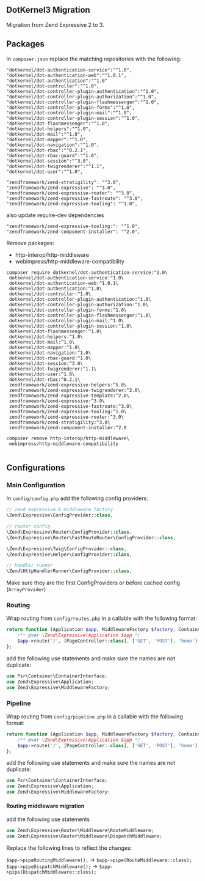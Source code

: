 DotKernel3 Migration
---

Migration from Zend Expressive 2 to 3.


## Packages

In `composer.json` replace the matching repositories with the following:

```  
"dotkernel/dot-authentication-service":"^1.0",
"dotkernel/dot-authentication-web":"^1.0.1",
"dotkernel/dot-authentication":"^1.0"
"dotkernel/dot-controller":"^1.0",
"dotkernel/dot-controller-plugin-authentication":"^1.0",
"dotkernel/dot-controller-plugin-authorization":"^1.0",
"dotkernel/dot-controller-plugin-flashmessenger":"^1.0",
"dotkernel/dot-controller-plugin-forms":"^1.0",
"dotkernel/dot-controller-plugin-mail":"^1.0",
"dotkernel/dot-controller-plugin-session":"^1.0",
"dotkernel/dot-flashmessenger":"^1.0",
"dotkernel/dot-helpers":"^1.0",
"dotkernel/dot-mail":"^1.0",
"dotkernel/dot-mapper":"^1.0",
"dotkernel/dot-navigation":"^1.0",
"dotkernel/dot-rbac":"^0.2.1",
"dotkernel/dot-rbac-guard":"^1.0",
"dotkernel/dot-session":"^3.0",
"dotkernel/dot-twigrenderer":"^1.1",
"dotkernel/dot-user":"^1.0",

"zendframework/zend-stratigility": "^3.0",
"zendframework/zend-expressive": "^3.0",
"zendframework/zend-expressive-router": "^3.0",
"zendframework/zend-expressive-fastroute": "^3.0",
"zendframework/zend-expressive-tooling": "^1.0",
```
also update require-dev dependencies
```
"zendframework/zend-expressive-tooling:": "^1.0",
"zendframework/zend-component-installer": "^2.0",

```

Remove packages: 
* http-interop/http-middleware 
* webimpress/http-middleware-compatibility
```
composer require dotkernel/dot-authentication-service:^1.0\
 dotkernel/dot-authentication-service:^1.0\
 dotkernel/dot-authentication-web:^1.0.1\
 dotkernel/dot-authentication:^1.0\
 dotkernel/dot-controller:^1.0\
 dotkernel/dot-controller-plugin-authentication:^1.0\
 dotkernel/dot-controller-plugin-authorization:^1.0\
 dotkernel/dot-controller-plugin-forms:^1.0\
 dotkernel/dot-controller-plugin-flashmessenger:^1.0\
 dotkernel/dot-controller-plugin-mail:^1.0\
 dotkernel/dot-controller-plugin-session:^1.0\
 dotkernel/dot-flashmessenger:^1.0\
 dotkernel/dot-helpers:^1.0\
 dotkernel/dot-mail:^1.0\
 dotkernel/dot-mapper:^1.0\
 dotkernel/dot-navigation:^1.0\
 dotkernel/dot-rbac-guard:^1.0\
 dotkernel/dot-session:^3.0\
 dotkernel/dot-twigrenderer:^1.1\
 dotkernel/dot-user:^1.0\
 dotkernel/dot-rbac:^0.2.1\
 zendframework/zend-expressive-helpers:^5.0\
 zendframework/zend-expressive-twigrenderer:^2.0\
 zendframework/zend-expressive-template:^2.0\
 zendframework/zend-expressive:^3.0\
 zendframework/zend-expressive-fastroute:^3.0\
 zendframework/zend-expressive-tooling:^1.0\
 zendframework/zend-expressive-router:^3.0\
 zendframework/zend-stratigility:^3.0\
 zendframework/zend-component-installer:^2.0

composer remove http-interop/http-middleware\
 webimpress/http-middleware-compatibility


```

## Configurations

### Main Configuration
In `config/config.php` add the following config providers:

```php
// zend expressive & middleware factory
\Zend\Expressive\ConfigProvider::class,

// router config
\Zend\Expressive\Router\ConfigProvider::class,
\Zend\Expressive\Router\FastRouteRouter\ConfigProvider::class,

\Zend\Expressive\Twig\ConfigProvider::class,
\Zend\Expressive\Helper\ConfigProvider::class,

// handler runner
\Zend\HttpHandlerRunner\ConfigProvider::class,
```

Make sure they are the first ConfigProviders or before cached config (`ArrayProvider`)	

### Routing

Wrap routing from `config/routes.php` in a callable with the following format:

```php
return function (Application $app, MiddlewareFactory $factory, ContainerInterface $container) : void {
    /** @var \Zend\Expressive\Application $app */
    $app->route('/', [PageController::class], ['GET', 'POST'], 'home');
};
```

add the following use statements and make sure the names are not duplicate:

```php
use Psr\Container\ContainerInterface;
use Zend\Expressive\Application;
use Zend\Expressive\MiddlewareFactory;
```

### Pipeline

Wrap routing from `config/pipeline.php` in a callable with the following format:

```php
return function (Application $app, MiddlewareFactory $factory, ContainerInterface $container) : void {
    /** @var \Zend\Expressive\Application $app */
    $app->route('/', [PageController::class], ['GET', 'POST'], 'home');
};
```

add the following use statements and make sure the names are not duplicate:

```php
use Psr\Container\ContainerInterface;
use Zend\Expressive\Application;
use Zend\Expressive\MiddlewareFactory;
```


#### Routing middleware migration

add the following use statements
```php
use Zend\Expressive\Router\Middleware\RouteMiddleware;
use Zend\Expressive\Router\Middleware\DispatchMiddleware;
```

Replace the following lines to reflect the changes:

`$app->pipeRoutingMiddleware();` -> `$app->pipe(RouteMiddleware::class);`
`$app->pipeDispatchMiddleware();` -> `$app->pipe(DispatchMiddleware::class);`









